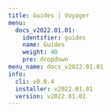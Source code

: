 ```yaml
---
title: Guides | Voyager
menu:
  docs_v2022.01.01:
    identifier: guides
    name: Guides
    weight: 40
    pre: dropdown
menu_name: docs_v2022.01.01
info:
  cli: v0.0.4
  installer: v2022.01.01
  version: v2022.01.01
---
```


